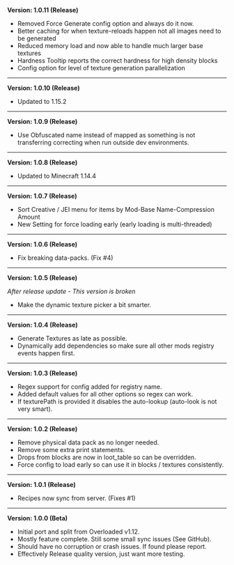 **Version: 1.0.11 (Release)**

* Removed Force Generate config option and always do it now.
* Better caching for when texture-reloads happen not all images need to be generated
* Reduced memory load and now able to handle much larger base textures
* Hardness Tooltip reports the correct hardness for high density blocks
* Config option for level of texture generation parallelization 

-------------------------------------------------------------------
**Version: 1.0.10 (Release)**

* Updated to 1.15.2

-------------------------------------------------------------------
**Version: 1.0.9 (Release)**

* Use Obfuscated name instead of mapped as something is not transferring correcting when run outside dev environments.

-------------------------------------------------------------------
**Version: 1.0.8 (Release)**

* Updated to Minecraft 1.14.4

-------------------------------------------------------------------
**Version: 1.0.7 (Release)**

* Sort Creative / JEI menu for items by Mod-Base Name-Compression Amount
* New Setting for force loading early (early loading is multi-threaded)

-------------------------------------------------------------------
**Version: 1.0.6 (Release)**

* Fix breaking data-packs. (Fix #4)

-------------------------------------------------------------------
**Version: 1.0.5 (Release)**

*After release update - This version is broken*
* Make the dynamic texture picker a bit smarter.

-------------------------------------------------------------------
**Version: 1.0.4 (Release)**

* Generate Textures as late as possible.
* Dynamically add dependencies so make sure all other mods registry events happen first.

-------------------------------------------------------------------
**Version: 1.0.3 (Release)**

* Regex support for config added for registry name.
* Added default values for all other options so regex can work.
* If texturePath is provided it disables the auto-lookup (auto-look is not very smart).

-------------------------------------------------------------------
**Version: 1.0.2 (Release)**

* Remove physical data pack as no longer needed.
* Remove some extra print statements.
* Drops from blocks are now in loot_table so can be overridden.
* Force config to load early so can use it in blocks / textures consistently.

-------------------------------------------------------------------
**Version: 1.0.1 (Release)**

* Recipes now sync from server. (Fixes #1)

-------------------------------------------------------------------
**Version: 1.0.0 (Beta)**

* Initial port and split from Overloaded v1.12.
* Mostly feature complete. Still some small sync issues (See GitHub).
* Should have no corruption or crash issues. If found please report.
* Effectively Release quality version, just want more testing.